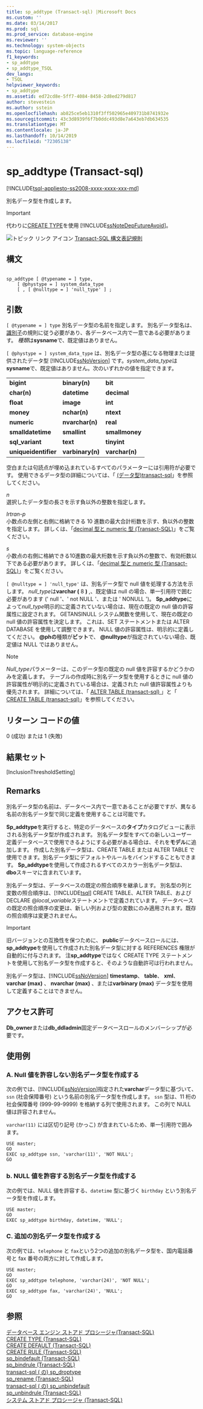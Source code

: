 ```yaml
---
title: sp_addtype (Transact-sql) |Microsoft Docs
ms.custom: ''
ms.date: 03/14/2017
ms.prod: sql
ms.prod_service: database-engine
ms.reviewer: ''
ms.technology: system-objects
ms.topic: language-reference
f1_keywords:
- sp_addtype
- sp_addtype_TSQL
dev_langs:
- TSQL
helpviewer_keywords:
- sp_addtype
ms.assetid: ed72cd8e-5ff7-4084-8458-2d8ed279d817
author: stevestein
ms.author: sstein
ms.openlocfilehash: ab825ce5eb1310f3ff502965e409731b8741932e
ms.sourcegitcommit: 43c3d8939f6f7b0ddc493d8e7a643eb7db634535
ms.translationtype: MT
ms.contentlocale: ja-JP
ms.lasthandoff: 10/14/2019
ms.locfileid: "72305138"
---
```

# <a name="sp_addtype-transact-sql"></a>sp_addtype (Transact-sql)
[!INCLUDE[tsql-appliesto-ss2008-xxxx-xxxx-xxx-md](../../includes/tsql-appliesto-ss2008-xxxx-xxxx-xxx-md.md)]

  別名データ型を作成します。  
  
> [!IMPORTANT]  
>  代わりに[CREATE TYPE](../../t-sql/statements/create-type-transact-sql.md)を使用 [!INCLUDE[ssNoteDepFutureAvoid](../../includes/ssnotedepfutureavoid-md.md)]。  
  
 ![トピック リンク アイコン](../../database-engine/configure-windows/media/topic-link.gif "トピック リンク アイコン") [Transact-SQL 構文表記規則](../../t-sql/language-elements/transact-sql-syntax-conventions-transact-sql.md)  
  
## <a name="syntax"></a>構文  
  
```  
  
sp_addtype [ @typename = ] type,   
    [ @phystype = ] system_data_type   
    [ , [ @nulltype = ] 'null_type' ] ;  
```  
  
## <a name="arguments"></a>引数  
`[ @typename = ] type` 別名データ型の名前を指定します。 別名データ型名は、[識別子](../../relational-databases/databases/database-identifiers.md)の規則に従う必要があり、各データベース内で一意である必要があります。 *種類*は**sysname**で、既定値はありません。  
  
`[ @phystype = ] system_data_type` は、別名データ型の基になる物理または提供されたデータ型 [!INCLUDE[ssNoVersion](../../includes/ssnoversion-md.md)] です。*system_data_type*は**sysname**で、既定値はありません。次のいずれかの値を指定できます。  
  
||||  
|-|-|-|  
|**bigint**|**binary(n)**|**bit**|  
|**char(n)**|**datetime**|**decimal**|  
|**float**|**image**|**int**|  
|**money**|**nchar(n)**|**ntext**|  
|**numeric**|**nvarchar(n)**|**real**|  
|**smalldatetime**|**smallint**|**smallmoney**|  
|**sql_variant**|**text**|**tinyint**|  
|**uniqueidentifier**|**varbinary(n)**|**varchar(n)**|  
  
 空白または句読点が埋め込まれているすべてのパラメーターには引用符が必要です。 使用できるデータ型の詳細については、「 [ &#40;データ型&#41;transact-sql](../../t-sql/data-types/data-types-transact-sql.md)」を参照してください。  
  
 *n*  
 選択したデータ型の長さを示す負以外の整数を指定します。  
  
 *Irtran-p*  
 小数点の左側と右側に格納できる 10 進数の最大合計桁数を示す、負以外の整数を指定します。 詳しくは、「[decimal 型と numeric 型 &#40;Transact-SQL&#41;](../../t-sql/data-types/decimal-and-numeric-transact-sql.md)」をご覧ください。  
  
 *s*  
 小数点の右側に格納できる10進数の最大桁数を示す負以外の整数で、有効桁数以下である必要があります。 詳しくは、「[decimal 型と numeric 型 &#40;Transact-SQL&#41;](../../t-sql/data-types/decimal-and-numeric-transact-sql.md)」をご覧ください。  
  
`[ @nulltype = ] 'null_type'` は、別名データ型で null 値を処理する方法を示します。 *null_type*は**varchar (** 8 **)** ,、既定値は null の場合、単一引用符で囲む必要があります (' null '、' not NULL '、または ' NONULL ')。 **Sp_addtype**によって*null_type*明示的に定義されていない場合は、現在の既定の null 値の許容属性に設定されます。 GETANSINULL システム関数を使用して、現在の既定の null 値の許容属性を決定します。 これは、SET ステートメントまたは ALTER DATABASE を使用して調整できます。 NULL 値の許容属性は、明示的に定義してください。 **\@phの**種類が**ビット**で、 **\@nulltype**が指定されていない場合、既定値は NULL ではありません。  
  
> [!NOTE]  
>  *Null_type*パラメーターは、このデータ型の既定の null 値を許容するかどうかのみを定義します。 テーブルの作成時に別名データ型を使用するときに null 値の許容属性が明示的に定義されている場合は、定義された null 値許容属性よりも優先されます。 詳細については、「 [ALTER TABLE &#40;transact-sql&#41; ](../../t-sql/statements/alter-table-transact-sql.md) 」と「 [CREATE TABLE &#40;transact-sql&#41;](../../t-sql/statements/create-table-transact-sql.md)」を参照してください。  
  
## <a name="return-code-values"></a>リターン コードの値  
 0 (成功) または 1 (失敗)  
  
## <a name="result-sets"></a>結果セット  
 [InclusionThresholdSetting]  
  
## <a name="remarks"></a>Remarks  
 別名データ型の名前は、データベース内で一意であることが必要ですが、異なる名前の別名データ型で同じ定義を使用することは可能です。  
  
 **Sp_addtype**を実行すると、特定のデータベースの**タイプ**カタログビューに表示される別名データ型が作成されます。 別名データ型をすべての新しいユーザー定義データベースで使用できるようにする必要がある場合は、それを**モデル**に追加します。 作成した別名データ型は、CREATE TABLE または ALTER TABLE で使用できます。別名データ型にデフォルトやルールをバインドすることもできます。 **Sp_addtype**を使用して作成されるすべてのスカラー別名データ型は、 **dbo**スキーマに含まれています。  
  
 別名データ型は、データベースの既定の照合順序を継承します。 別名型の列と変数の照合順序は、[!INCLUDE[tsql](../../includes/tsql-md.md)] CREATE TABLE、ALTER TABLE、および DECLARE @*local_variable*ステートメントで定義されています。 データベースの既定の照合順序の変更は、新しい列および型の変数にのみ適用されます。既存の照合順序は変更されません。  
  
> [!IMPORTANT]  
>  旧バージョンとの互換性を保つために、 **public**データベースロールには、 **sp_addtype**を使用して作成された別名データ型に対する REFERENCES 権限が自動的に付与されます。 注**sp_addtype**ではなく CREATE TYPE ステートメントを使用して別名データ型を作成すると、そのような自動許可は行われません。  
  
 別名データ型は、[!INCLUDE[ssNoVersion](../../includes/ssnoversion-md.md)] **timestamp**、 **table**、 **xml**、 **varchar (max)** 、 **nvarchar (max)** 、または**varbinary (max)** データ型を使用して定義することはできません。  
  
## <a name="permissions"></a>アクセス許可  
 **Db_owner**または**db_ddladmin**固定データベースロールのメンバーシップが必要です。  
  
## <a name="examples"></a>使用例  
  
### <a name="a-creating-an-alias-data-type-that-does-not-allow-for-null-values"></a>A. Null 値を許容しない別名データ型を作成する  
 次の例では、[!INCLUDE[ssNoVersion](../../includes/ssnoversion-md.md)]指定された**varchar**データ型に基づいて、`ssn` (社会保障番号) という名前の別名データ型を作成します。 `ssn` 型は、11 桁の社会保障番号 (999-99-9999) を格納する列で使用されます。 この列で NULL 値は許容されません。  
  
 `varchar(11)` には区切り記号 (かっこ) が含まれているため、単一引用符で囲みます。  
  
```  
USE master;  
GO  
EXEC sp_addtype ssn, 'varchar(11)', 'NOT NULL';  
GO  
```  
  
### <a name="b-creating-an-alias-data-type-that-allows-for-null-values"></a>b. NULL 値を許容する別名データ型を作成する  
 次の例では、NULL 値を許容する、`datetime` 型に基づく `birthday` という別名データ型を作成します。  
  
```  
USE master;  
GO  
EXEC sp_addtype birthday, datetime, 'NULL';  
```  
  
### <a name="c-creating-additional-alias-data-types"></a>C. 追加の別名データ型を作成する  
 次の例では、`telephone` と `fax`という2つの追加の別名データ型を、国内電話番号と fax 番号の両方に対して作成します。  
  
```  
USE master;  
GO  
EXEC sp_addtype telephone, 'varchar(24)', 'NOT NULL';  
GO  
EXEC sp_addtype fax, 'varchar(24)', 'NULL';  
GO  
```  
  
## <a name="see-also"></a>参照  
 [データベース エンジン ストアド プロシージャ&#40;Transact-SQL&#41;](../../relational-databases/system-stored-procedures/database-engine-stored-procedures-transact-sql.md)   
 [CREATE TYPE &#40;Transact-SQL&#41;](../../t-sql/statements/create-type-transact-sql.md)   
 [CREATE DEFAULT &#40;Transact-SQL&#41;](../../t-sql/statements/create-default-transact-sql.md)   
 [CREATE RULE &#40;Transact-SQL&#41;](../../t-sql/statements/create-rule-transact-sql.md)   
 [sp_bindefault &#40;Transact-SQL&#41;](../../relational-databases/system-stored-procedures/sp-bindefault-transact-sql.md)   
 [sp_bindrule &#40;Transact-SQL&#41;](../../relational-databases/system-stored-procedures/sp-bindrule-transact-sql.md)   
 [transact-sql &#40;  の&#41; sp_droptype](../../relational-databases/system-stored-procedures/sp-droptype-transact-sql.md)  
 [sp_rename &#40;Transact-SQL&#41;](../../relational-databases/system-stored-procedures/sp-rename-transact-sql.md)   
 [transact-sql &#40;  の&#41; sp_unbindefault](../../relational-databases/system-stored-procedures/sp-unbindefault-transact-sql.md)  
 [sp_unbindrule &#40;Transact-SQL&#41;](../../relational-databases/system-stored-procedures/sp-unbindrule-transact-sql.md)   
 [システム ストアド プロシージャ &#40;Transact-SQL&#41;](../../relational-databases/system-stored-procedures/system-stored-procedures-transact-sql.md)  
  
  
